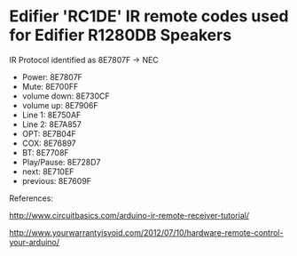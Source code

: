 # Edifier 'RC1DE' IR remote codes used for Edifier R1280DB Speakers


IR Protocol identified as 8E7807F -> NEC


- Power: 8E7807F
- Mute: 8E700FF
- volume down: 8E730CF
- volume up: 8E7906F
- Line 1: 8E750AF
- Line 2: 8E7A857
- OPT: 8E7B04F
- COX: 8E76897
- BT: 8E7708F
- Play/Pause: 8E728D7
- next: 8E710EF
- previous: 8E7609F

References: 

http://www.circuitbasics.com/arduino-ir-remote-receiver-tutorial/

http://www.yourwarrantyisvoid.com/2012/07/10/hardware-remote-control-your-arduino/